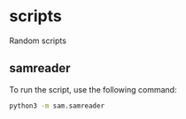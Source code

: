 # scripts
Random scripts

## samreader

To run the script, use the following command:

```bash
python3 -m sam.samreader
```